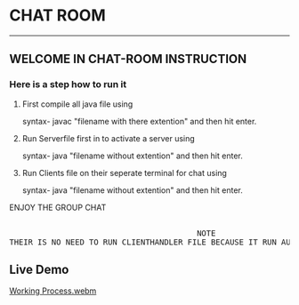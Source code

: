 # CHAT ROOM
_________________________________________________________________________________________________
## WELCOME IN CHAT-ROOM INSTRUCTION
  
### Here is a step how to run it
 
 1. First compile all java file using 
 	
 	syntax-
			javac "filename with there extention"
 	and then hit enter.
 
 2. Run Serverfile first in to activate a server using 
 
 	syntax-
		java "filename without extention"
 	and then hit enter.
 
 3. Run Clients file on their seperate terminal for chat using 
 	
 	syntax-
			java "filename without extention"
 	and then hit enter.
 	
  
ENJOY THE GROUP CHAT
  <pre>								
  										NOTE
THEIR IS NO NEED TO RUN CLIENTHANDLER FILE BECAUSE IT RUN AUTOMATICALLY WHEN YOU RUN SERVER FILE
</pre>

## Live Demo
[Working Process.webm](https://user-images.githubusercontent.com/74202760/232324577-87d71281-f258-43b6-9f36-2cf9d4f71989.webm)
